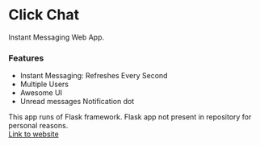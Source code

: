 # Click Chat
Instant Messaging Web App.
### Features
* Instant Messaging: Refreshes Every Second
* Multiple Users
* Awesome UI
* Unread messages Notification dot

This app runs of Flask framework.
Flask app not present in repository for personal reasons.
<br>[Link to website](https://hardope.pythonanywhere.com)
